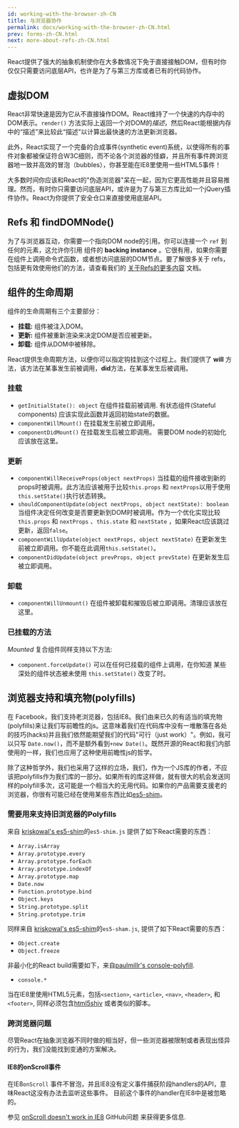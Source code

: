 ```yaml
---
id: working-with-the-browser-zh-CN
title: 与浏览器协作
permalink: docs/working-with-the-browser-zh-CN.html
prev: forms-zh-CN.html
next: more-about-refs-zh-CN.html
---
```


React提供了强大的抽象机制使你在大多数情况下免于直接接触DOM，但有时你仅仅只需要访问底层API，也许是为了与第三方库或者已有的代码协作。

## 虚拟DOM

React非常快速是因为它从不直接操作DOM。React维持了一个快速的内存中的DOM表示。`render()` 方法实际上返回一个对DOM的*描述*，然后React能根据内存中的“描述”来比较此“描述”以计算出最快速的方法更新浏览器。

此外，React实现了一个完备的合成事件(synthetic event)系统，以使得所有的事件对象都被保证符合W3C细则，而不论各个浏览器的怪癖，并且所有事件跨浏览器地一致并高效的冒泡（bubbles），你甚至能在IE8里使用一些HTML5事件！

大多数时间你应该和React的"伪造浏览器"呆在一起，因为它更高性能并且容易推理。然而，有时你只需要访问底层API，或许是为了与第三方库比如一个jQuery插件协作。React为你提供了安全仓口来直接使用底层API。

## Refs 和 findDOMNode()

为了与浏览器互动，你需要一个指向DOM node的引用。你可以连接一个 `ref` 到任何的元素，这允许你引用 组件的 **backing instance**  。它很有用，如果你需要在组件上调用命令式函数，或者想访问底层的DOM节点。要了解很多关于 refs，包括更有效使用他们的方法，请查看我们的 [关于Refs的更多内容](/react/docs/more-about-refs-zh-CN.html) 文档。

## 组件的生命周期

组件的生命周期有三个主要部分：

* **挂载:** 组件被注入DOM。
* **更新:** 组件被重新渲染来决定DOM是否应被更新。
* **卸载:** 组件从DOM中被移除。

React提供生命周期方法，以便你可以指定钩挂到这个过程上。我们提供了 **will** 方法，该方法在某事发生前被调用，**did**方法，在某事发生后被调用。

### 挂载

* `getInitialState(): object` 在组件挂载前被调用. 有状态组件(Stateful components) 应该实现此函数并返回初始state的数据。
* `componentWillMount()` 在挂载发生前被立即调用。
* `componentDidMount()` 在挂载发生后被立即调用。 需要DOM node的初始化应该放在这里。

### 更新

* `componentWillReceiveProps(object nextProps)` 当挂载的组件接收到新的props时被调用。此方法应该被用于比较`this.props` 和 `nextProps`以用于使用`this.setState()`执行状态转换。
* `shouldComponentUpdate(object nextProps, object nextState): boolean` 当组件决定任何改变是否要更新到DOM时被调用。作为一个优化实现比较`this.props` 和 `nextProps` 、`this.state` 和 `nextState` ，如果React应该跳过更新，返回`false`。
* `componentWillUpdate(object nextProps, object nextState)` 在更新发生前被立即调用。你不能在此调用`this.setState()`。
* `componentDidUpdate(object prevProps, object prevState)` 在更新发生后被立即调用。

### 卸载

* `componentWillUnmount()` 在组件被卸载和摧毁后被立即调用。清理应该放在这里。

### 已挂载的方法

_Mounted_ 复合组件同样支持以下方法:

* `component.forceUpdate()` 可以在任何已挂载的组件上调用，在你知道 某些深处的组件状态被未使用 `this.setState()` 改变了时。

## 浏览器支持和填充物(polyfills)

在 Facebook，我们支持老浏览器，包括IE8。我们由来已久的有适当的填充物(polyfills)来让我们写前瞻性的js。这意味着我们在代码库中没有一堆散落在各处的技巧(hacks)并且我们依然能期望我们的代码"可行（just work）"。例如，我可以只写 `Date.now()`，而不是额外看到`+new Date()`。既然开源的React和我们内部使用的一样，我们也应用了这种使用前瞻性js的哲学。

除了这种哲学外，我们也采用了这样的立场，我们，作为一个JS库的作者，不应该把polyfills作为我们库的一部分。如果所有的库这样做，就有很大的机会发送同样的polyfill多次，这可能是一个相当大的无用代码。如果你的产品需要支援老的浏览器，你很有可能已经在使用某些东西比如[es5-shim](https://github.com/es-shims/es5-shim)。

### 需要用来支持旧浏览器的Polyfills

来自 [kriskowal's es5-shim](https://github.com/es-shims/es5-shim)的`es5-shim.js`  提供了如下React需要的东西：

* `Array.isArray`
* `Array.prototype.every`
* `Array.prototype.forEach`
* `Array.prototype.indexOf`
* `Array.prototype.map`
* `Date.now`
* `Function.prototype.bind`
* `Object.keys`
* `String.prototype.split`
* `String.prototype.trim`

同样来自 [kriskowal's es5-shim](https://github.com/es-shims/es5-shim)的`es5-sham.js`, 提供了如下React需要的东西：

* `Object.create`
* `Object.freeze`

非最小化的React build需要如下，来自[paulmillr's console-polyfill](https://github.com/paulmillr/console-polyfill).

* `console.*`

当在IE8里使用HTML5元素，包括`<section>`, `<article>`, `<nav>`, `<header>`, 和 `<footer>`, 同样必须包含[html5shiv](https://github.com/aFarkas/html5shiv) 或者类似的脚本。

### 跨浏览器问题

尽管React在抽象浏览器不同时做的相当好，但一些浏览器被限制或者表现出怪异的行为，我们没能找到变通的方案解决。

#### IE8的onScroll事件

在IE8`onScroll` 事件不冒泡，并且IE8没有定义事件捕获阶段handlers的API，意味React这没有办法去监听这些事件。
目前这个事件的handler在IE8中是被忽略的。

参见 [onScroll doesn't work in IE8](https://github.com/facebook/react/issues/631) GitHub问题 来获得更多信息.
